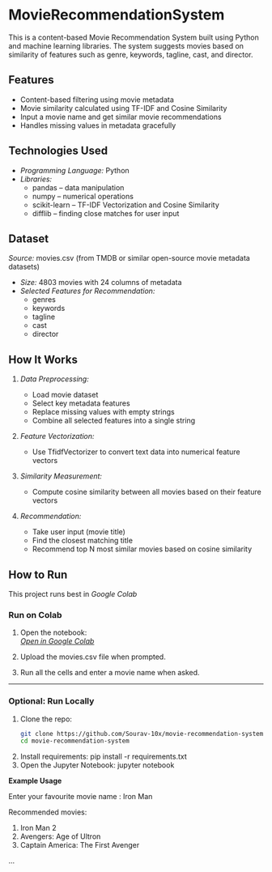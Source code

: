 # MovieRecommendationSystem
 This is a content-based Movie Recommendation System built using Python and machine learning libraries. The system suggests movies based on similarity of features such as genre, keywords, tagline, cast, and director.

## Features

- Content-based filtering using movie metadata
- Movie similarity calculated using TF-IDF and Cosine Similarity
- Input a movie name and get similar movie recommendations
- Handles missing values in metadata gracefully

## Technologies Used

- *Programming Language:* Python
- *Libraries:*
  - pandas – data manipulation
  - numpy – numerical operations
  - scikit-learn – TF-IDF Vectorization and Cosine Similarity
  - difflib – finding close matches for user input

## Dataset

*Source:* movies.csv (from TMDB or similar open-source movie metadata datasets)
- *Size:* 4803 movies with 24 columns of metadata
- *Selected Features for Recommendation:*
  - genres
  - keywords
  - tagline
  - cast
  - director

## How It Works
1. *Data Preprocessing:*
   - Load movie dataset
   - Select key metadata features
   - Replace missing values with empty strings
   - Combine all selected features into a single string

2. *Feature Vectorization:*
   - Use TfidfVectorizer to convert text data into numerical feature vectors

3. *Similarity Measurement:*
   - Compute cosine similarity between all movies based on their feature vectors

4. *Recommendation:*
   - Take user input (movie title)
   - Find the closest matching title
   - Recommend top N most similar movies based on cosine similarity

## How to Run
This project runs best in *Google Colab*

### Run on Colab

1. Open the notebook:  
   [*Open in Google Colab*](https://colab.research.google.com/drive/1FS0chjIX3TxEQoIax_FvuAUPAPUyEQQx?usp=sharing)

2. Upload the movies.csv file when prompted.

3. Run all the cells and enter a movie name when asked.

---

### Optional: Run Locally

1. Clone the repo:
   ```bash
   git clone https://github.com/Sourav-10x/movie-recommendation-system.git
   cd movie-recommendation-system
2. Install requirements:
 pip install -r requirements.txt
3. Open the Jupyter Notebook:
 jupyter notebook

**Example Usage**

Enter your favourite movie name : Iron Man

Recommended movies:
1. Iron Man 2
2. Avengers: Age of Ultron
3. Captain America: The First Avenger

...
